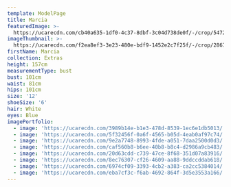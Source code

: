 ```yaml
---
template: ModelPage
title: Marcia
featuredImage: >-
  https://ucarecdn.com/cb40a635-1df0-4c37-8dbf-3c04d738de0f/-/crop/5472x3359/0,0/-/preview/
imageThumbnail: >-
  https://ucarecdn.com/f2ea8ef3-3e23-480e-bdf9-1452e2c7f25f/-/crop/2867x4037/241,14/-/preview/
firstName: Marcia
collection: Extras
height: 157cm
measurementType: bust
bust: 101cm
waist: 81cm
hips: 101cm
size: '12'
shoeSize: '6'
hair: White
eyes: Blue
imagePortfolio:
  - image: 'https://ucarecdn.com/3989b14e-b1e3-478d-8539-1ec6e1db5013/'
  - image: 'https://ucarecdn.com/5f32456f-0a6f-4565-b05d-4eab0af97c74/'
  - image: 'https://ucarecdn.com/9e2a7748-8993-4fde-a051-7daa2500d0d3/'
  - image: 'https://ucarecdn.com/caf560b8-b6ee-40b8-b8c4-d2986a9cb483/'
  - image: 'https://ucarecdn.com/20d63cdd-c739-47ce-8f68-351d07a83916/'
  - image: 'https://ucarecdn.com/8ec76307-cf26-4609-aa88-9ddccddab618/'
  - image: 'https://ucarecdn.com/6974cf09-3393-4cb2-a383-ca2cc5384014/'
  - image: 'https://ucarecdn.com/eba7cf3c-f6ab-4692-864f-3d5e3553a166/'
---
```


